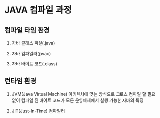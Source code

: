 # JAVA 컴파일 과정

## 컴파일 타임 환경

1. 자바 클래스 파일(.java)

2. 자바 컴파일러(javac)

3. 자바 바이트 코드(.class)

## 런타임 환경

1. JVM(Java Virtual Machine)
아키텍처에 맞는 방식으로 크로스 컴파일 할 필요 없이
컴파일 된 바이트 코드가 모든 운영체제에서 실행 가능한 자바의 특징

2. JIT(Just-In-Time) 컴파일러

